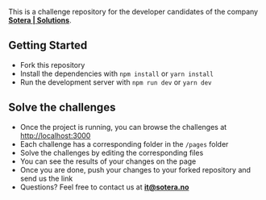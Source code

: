 This is a challenge repository for the developer candidates of the company [**Sotera | Solutions**](https://www.sotera.no/).

## Getting Started

- Fork this repository
- Install the dependencies with `npm install` or `yarn install`
- Run the development server with `npm run dev` or `yarn dev`


## Solve the challenges

- Once the project is running, you can browse the challenges at [http://localhost:3000](http://localhost:3000)
- Each challenge has a corresponding folder in the `/pages` folder
- Solve the challenges by editing the corresponding files
- You can see the results of your changes on the page
- Once you are done, push your changes to your forked repository and send us the link
- Questions? Feel free to contact us at [**it@sotera.no**](mailto:it@sotera.no)
